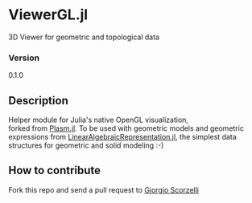 # ViewerGL.jl

3D Viewer for geometric and topological data

### Version
0.1.0

## Description

Helper module for Julia's native OpenGL visualization,  
forked from [Plasm.jl](https://github.com/plasm-language/pyplasm/tree/master/src/plasm.jl).
To be used with geometric models and geometric expressions 
from [LinearAlgebraicRepresentation.jl](https://github.com/cvdlab/LinearAlgebraicRepresentation.jl), 
the simplest data structures for geometric and solid modeling :-) 

## How to contribute

Fork this repo and send a pull request to [Giorgio Scorzelli](https://github.com/scrgiorgio)
